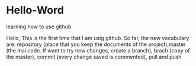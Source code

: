 # Hello-Word
learning how to use github

Hello, This is the first time that I am usig github. So far, the new vocabulary are: repository (place that you keep the documents of the project),master (the mai code. If want to try new changes, create a branch), brach (copy of the master), commit (every change saved is commented), pull and push
